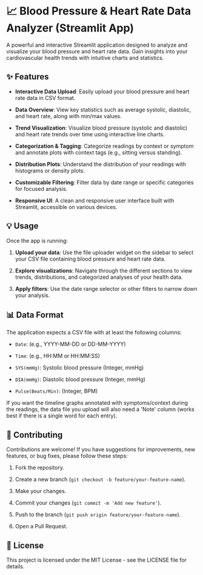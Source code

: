 # 📈 Blood Pressure & Heart Rate Data Analyzer (Streamlit App)  
A powerful and interactive Streamlit application designed to analyze and visualize your blood pressure and heart rate data. Gain insights into your cardiovascular health trends with intuitive charts and statistics.

## ✨ Features  
* **Interactive Data Upload**: Easily upload your blood pressure and heart rate data in CSV format.

* **Data Overview**: View key statistics such as average systolic, diastolic, and heart rate, along with min/max values.

* **Trend Visualization**: Visualize blood pressure (systolic and diastolic) and heart rate trends over time using interactive line charts.

* **Categorization & Tagging**: Categorize readings by context or symptom and annotate plots with context tags (e.g., sitting versus standing).

* **Distribution Plots**: Understand the distribution of your readings with histograms or density plots.

* **Customizable Filtering**: Filter data by date range or specific categories for focused analysis.

* **Responsive UI**: A clean and responsive user interface built with Streamlit, accessible on various devices.

## 💡 Usage
Once the app is running:

1. **Upload your data**: Use the file uploader widget on the sidebar to select your CSV file containing blood pressure and heart rate data.

2. **Explore visualizations**: Navigate through the different sections to view trends, distributions, and categorized analyses of your health data.

3. **Apply filters**: Use the date range selector or other filters to narrow down your analysis.

## 📊 Data Format
The application expects a CSV file with at least the following columns:

* `Date`: (e.g., YYYY-MM-DD or DD-MM-YYYY)

* `Time`: (e.g., HH:MM or HH:MM:SS)

* `SYS(mmHg)`: Systolic blood pressure (Integer, mmHg)

* `DIA(mmHg)`: Diastolic blood pressure (Integer, mmHg)

* `Pulse(Beats/Min)`: (Integer, BPM)

If you want the timeline graphs annotated with symptoms/context during the readings, the data file you upload will also need a 'Note' column (works best if there is a single word for each entry).

## 🤝 Contributing
Contributions are welcome! If you have suggestions for improvements, new features, or bug fixes, please follow these steps:

1. Fork the repository.

2. Create a new branch (`git checkout -b feature/your-feature-name`).

3. Make your changes.

4. Commit your changes (`git commit -m 'Add new feature'`).

5. Push to the branch (`git push origin feature/your-feature-name`).

6. Open a Pull Request.

## 📄 License
This project is licensed under the MIT License - see the LICENSE file for details.
